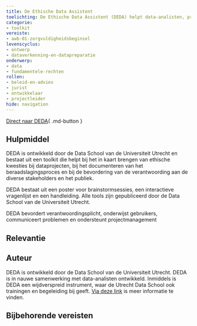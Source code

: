 ```yaml
---
title: De Ethische Data Assistent 
toelichting: De Ethische Data Assistent (DEDA) helpt data-analisten, projectmanagers en beleidsmakers om samen ethische problemen in dataprojecten, datamanagement en databeleid te herkennen.
categorie: 
- toolkit 
vereiste:
- awb-01-zorgvuldigheidsbeginsel
levenscyclus:
- ontwerp
- dataverkenning-en-datapreparatie
onderwerp:
- data
- fundamentele-rechten
rollen:
- beleid-en-advies
- jurist
- ontwikkelaar
- projectleider
hide: navigation
---
```


<!-- tags -->

[Direct naar DEDA](https://deda.dataschool.nl/){ .md-button }

## Hulpmiddel
DEDA is ontwikkeld door de Data School van de Universiteit Utrecht en bestaat uit een toolkit die helpt bij het in kaart brengen van ethische kwesties bij dataprojecten, bij het documenteren van het beraadslagingsproces en bij de bevordering van de verantwoording aan de diverse stakeholders en het publiek.

DEDA bestaat uit een poster voor brainstormsessies, een interactieve vragenlijst en een handleiding. Alle tools zijn gepubliceerd door de Data School van de Universiteit Utrecht.

DEDA bevordert verantwoordingsplicht, onderwijst gebruikers, communiceert problemen en ondersteunt projectmanagement

## Relevantie


## Auteur
DEDA is ontwikkeld door de Data School van de Universiteit Utrecht. DEDA is in nauwe samenwerking met data-analisten ontwikkeld. Inmiddels is DEDA een wijdverspreid instrument, waar de Utrecht Data School ook trainingen en begeleiding bij geeft. [Via deze link](https://deda.dataschool.nl/workshop/) is meer informatie te vinden. 

## Bijbehorende vereisten

<!-- list_vereisten_on_maatregelen_page -->
